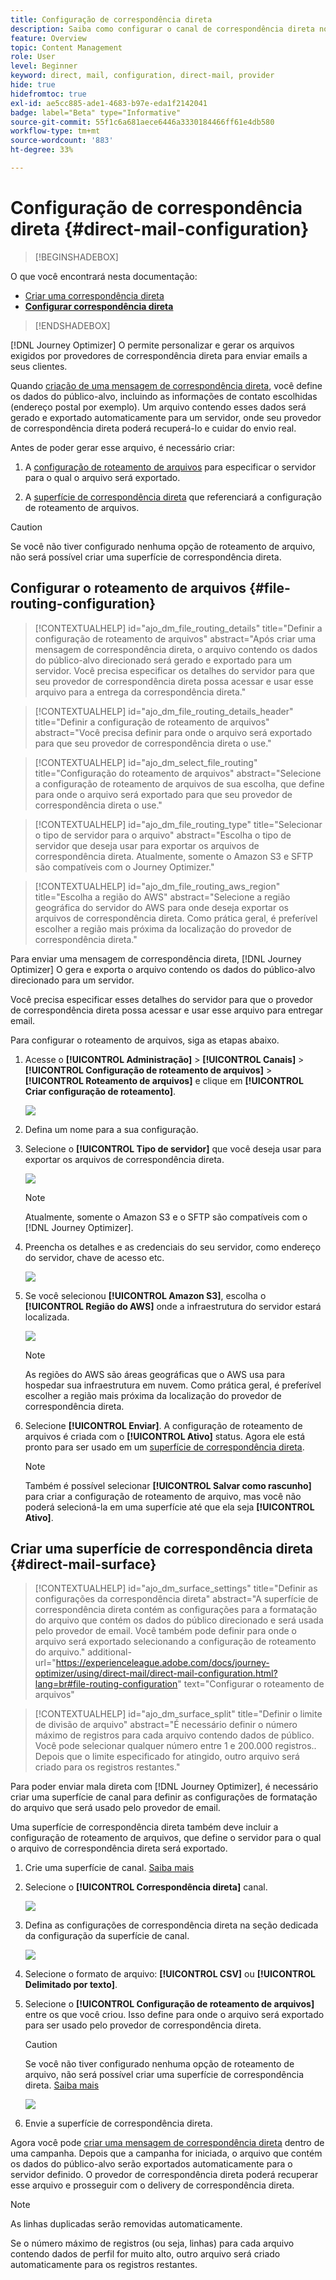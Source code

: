 ```yaml
---
title: Configuração de correspondência direta
description: Saiba como configurar o canal de correspondência direta no Journey Optimizer
feature: Overview
topic: Content Management
role: User
level: Beginner
keyword: direct, mail, configuration, direct-mail, provider
hide: true
hidefromtoc: true
exl-id: ae5cc885-ade1-4683-b97e-eda1f2142041
badge: label="Beta" type="Informative"
source-git-commit: 55f1c6a681aece6446a3330184466ff61e4db580
workflow-type: tm+mt
source-wordcount: '883'
ht-degree: 33%

---
```


# Configuração de correspondência direta {#direct-mail-configuration}

>[!BEGINSHADEBOX]

O que você encontrará nesta documentação:

* [Criar uma correspondência direta](create-direct-mail.md)
* **[Configurar correspondência direta](direct-mail-configuration.md)**

>[!ENDSHADEBOX]

[!DNL Journey Optimizer] O permite personalizar e gerar os arquivos exigidos por provedores de correspondência direta para enviar emails a seus clientes.

Quando [criação de uma mensagem de correspondência direta](../direct-mail/create-direct-mail.md), você define os dados do público-alvo, incluindo as informações de contato escolhidas (endereço postal por exemplo). Um arquivo contendo esses dados será gerado e exportado automaticamente para um servidor, onde seu provedor de correspondência direta poderá recuperá-lo e cuidar do envio real.

Antes de poder gerar esse arquivo, é necessário criar:

1. A [configuração de roteamento de arquivos](#file-routing-configuration) para especificar o servidor para o qual o arquivo será exportado.

1. A [superfície de correspondência direta](#direct-mail-surface) que referenciará a configuração de roteamento de arquivos.

>[!CAUTION]
>
>Se você não tiver configurado nenhuma opção de roteamento de arquivo, não será possível criar uma superfície de correspondência direta.

## Configurar o roteamento de arquivos {#file-routing-configuration}

>[!CONTEXTUALHELP]
>id="ajo_dm_file_routing_details"
>title="Definir a configuração de roteamento de arquivos"
>abstract="Após criar uma mensagem de correspondência direta, o arquivo contendo os dados do público-alvo direcionado será gerado e exportado para um servidor. Você precisa especificar os detalhes do servidor para que seu provedor de correspondência direta possa acessar e usar esse arquivo para a entrega da correspondência direta."

<!--
>additional-url="https://experienceleague.adobe.com/docs/journey-optimizer/using/direct-mail/create-direct-mail.html" text="Create a direct mail message"-->

>[!CONTEXTUALHELP]
>id="ajo_dm_file_routing_details_header"
>title="Definir a configuração de roteamento de arquivos"
>abstract="Você precisa definir para onde o arquivo será exportado para que seu provedor de correspondência direta o use."

>[!CONTEXTUALHELP]
>id="ajo_dm_select_file_routing"
>title="Configuração do roteamento de arquivos"
>abstract="Selecione a configuração de roteamento de arquivos de sua escolha, que define para onde o arquivo será exportado para que seu provedor de correspondência direta o use."

>[!CONTEXTUALHELP]
>id="ajo_dm_file_routing_type"
>title="Selecionar o tipo de servidor para o arquivo"
>abstract="Escolha o tipo de servidor que deseja usar para exportar os arquivos de correspondência direta. Atualmente, somente o Amazon S3 e SFTP são compatíveis com o Journey Optimizer."

>[!CONTEXTUALHELP]
>id="ajo_dm_file_routing_aws_region"
>title="Escolha a região do AWS"
>abstract="Selecione a região geográfica do servidor do AWS para onde deseja exportar os arquivos de correspondência direta. Como prática geral, é preferível escolher a região mais próxima da localização do provedor de correspondência direta."

Para enviar uma mensagem de correspondência direta, [!DNL Journey Optimizer] O gera e exporta o arquivo contendo os dados do público-alvo direcionado para um servidor.

Você precisa especificar esses detalhes do servidor para que o provedor de correspondência direta possa acessar e usar esse arquivo para entregar email.

Para configurar o roteamento de arquivos, siga as etapas abaixo.

1. Acesse o **[!UICONTROL Administração]** > **[!UICONTROL Canais]** > **[!UICONTROL Configuração de roteamento de arquivos]** > **[!UICONTROL Roteamento de arquivos]** e clique em **[!UICONTROL Criar configuração de roteamento]**.

   ![](assets/file-routing-config-button.png)

1. Defina um nome para a sua configuração.

1. Selecione o **[!UICONTROL Tipo de servidor]** que você deseja usar para exportar os arquivos de correspondência direta.

   ![](assets/file-routing-config-type.png)

   >[!NOTE]
   >
   >Atualmente, somente o Amazon S3 e o SFTP são compatíveis com o [!DNL Journey Optimizer].

1. Preencha os detalhes e as credenciais do seu servidor, como endereço do servidor, chave de acesso etc.

   ![](assets/file-routing-config-sftp-details.png)

1. Se você selecionou **[!UICONTROL Amazon S3]**, escolha o **[!UICONTROL Região do AWS]** onde a infraestrutura do servidor estará localizada.

   ![](assets/file-routing-config-aws-region.png)

   >[!NOTE]
   >
   >As regiões do AWS são áreas geográficas que o AWS usa para hospedar sua infraestrutura em nuvem. Como prática geral, é preferível escolher a região mais próxima da localização do provedor de correspondência direta.

1. Selecione **[!UICONTROL Enviar]**. A configuração de roteamento de arquivos é criada com o **[!UICONTROL Ativo]** status. Agora ele está pronto para ser usado em um [superfície de correspondência direta](#direct-mail-surface).

   >[!NOTE]
   >
   >Também é possível selecionar **[!UICONTROL Salvar como rascunho]** para criar a configuração de roteamento de arquivo, mas você não poderá selecioná-la em uma superfície até que ela seja **[!UICONTROL Ativo]**.

## Criar uma superfície de correspondência direta {#direct-mail-surface}

>[!CONTEXTUALHELP]
>id="ajo_dm_surface_settings"
>title="Definir as configurações da correspondência direta"
>abstract="A superfície de correspondência direta contém as configurações para a formatação do arquivo que contém os dados do público direcionado e será usada pelo provedor de email. Você também pode definir para onde o arquivo será exportado selecionando a configuração de roteamento do arquivo."
>additional-url="https://experienceleague.adobe.com/docs/journey-optimizer/using/direct-mail/direct-mail-configuration.html?lang=br#file-routing-configuration" text="Configurar o roteamento de arquivos"

<!--
>[!CONTEXTUALHELP]
>id="ajo_dm_surface_sort"
>title="Define the sort order"
>abstract="If you select this option, the sort will be by profile ID, ascending or descending. If you unselect it, the sorting configuration defined when creating the direct mail message within a journey or a campaign."-->

>[!CONTEXTUALHELP]
>id="ajo_dm_surface_split"
>title="Definir o limite de divisão de arquivo"
>abstract="É necessário definir o número máximo de registros para cada arquivo contendo dados de público. Você pode selecionar qualquer número entre 1 e 200.000 registros.. Depois que o limite especificado for atingido, outro arquivo será criado para os registros restantes."

Para poder enviar mala direta com [!DNL Journey Optimizer], é necessário criar uma superfície de canal para definir as configurações de formatação do arquivo que será usado pelo provedor de email.

Uma superfície de correspondência direta também deve incluir a configuração de roteamento de arquivos, que define o servidor para o qual o arquivo de correspondência direta será exportado.

1. Crie uma superfície de canal. [Saiba mais](../configuration/channel-surfaces.md)

1. Selecione o **[!UICONTROL Correspondência direta]** canal.

   ![](assets/surface-direct-mail-channel.png)

1. Defina as configurações de correspondência direta na seção dedicada da configuração da superfície de canal.

   ![](assets/surface-direct-mail-settings.png)

   <!--![](assets/surface-direct-mail-settings-with-insertion.png)-->

1. Selecione o formato de arquivo: **[!UICONTROL CSV]** ou **[!UICONTROL Delimitado por texto]**.

1. Selecione o **[!UICONTROL Configuração de roteamento de arquivos]** entre os que você criou. Isso define para onde o arquivo será exportado para ser usado pelo provedor de correspondência direta.

   >[!CAUTION]
   >
   >Se você não tiver configurado nenhuma opção de roteamento de arquivo, não será possível criar uma superfície de correspondência direta. [Saiba mais](#file-routing-configuration)

   ![](assets/surface-direct-mail-file-routing.png)

   <!--![](assets/surface-direct-mail-file-routing-with-insertion.png)-->

1. Envie a superfície de correspondência direta.

Agora você pode [criar uma mensagem de correspondência direta](../direct-mail/create-direct-mail.md) dentro de uma campanha. Depois que a campanha for iniciada, o arquivo que contém os dados do público-alvo serão exportados automaticamente para o servidor definido. O provedor de correspondência direta poderá recuperar esse arquivo e prosseguir com o delivery de correspondência direta.

>[!NOTE]
>
>As linhas duplicadas serão removidas automaticamente.
>
>Se o número máximo de registros (ou seja, linhas) para cada arquivo contendo dados de perfil for muito alto, outro arquivo será criado automaticamente para os registros restantes.

<!--
    In the **[!UICONTROL Insertion]** section, you can choose to automatically remove duplicate rows.

    Define the maximum number of records (i.e. rows) for each file containing profile data. After the specified threshold is reached, another file will be created for the remaining records.

    ![](assets/surface-direct-mail-split.png)

    For example, if there are 100,000 records in the file and the threshold limit is set to 60,000, the records will be split into two files. The first file will contain 60,000 rows, and the second file will contain the remaining 40,000 rows.

    >[!NOTE]
    >
    >NOTE You can set any number between 1 and 200,000 records, meaning each file must contain at least 1 row and no more than 200,000 rows.

-->